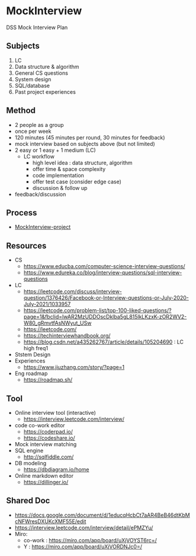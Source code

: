 # MockInterview
DSS Mock Interview Plan

## Subjects 
1. LC
2. Data structure & algorithm
3. General CS questions
4. System design
5. SQL/database
6. Past project experiences

## Method
- 2 people as a group
- once per week
- 120 minutes (45 minutes per round, 30 minutes for feedback)
- mock interview based on subjects above (but not limited) 
- 2 easy or 1 easy + 1 medium (LC)
  - LC workflow
    - high level idea : data structure, algorithm
    - offer time & space complexity
    - code implementation
    - offer test case (consider edge case)
    - discussion & follow up
- feedback/discussion

## Process 
- [MockInterview-project](https://github.com/DataStudySquad/MockInterview/projects/1)

## Resources
- CS
  - https://www.educba.com/computer-science-interview-questions/
  - https://www.edureka.co/blog/interview-questions/sql-interview-questions
- LC
  - https://leetcode.com/discuss/interview-question/1376426/Facebook-or-Interview-questions-or-July-2020-July-2021/1033957
  - https://leetcode.com/problem-list/top-100-liked-questions/?page=1&fbclid=IwAR2MzUDDOscDklba5gL815lkLKzxK-zOR2WV2-W80_gRmvtfAsNWyut_USw
  - https://leetcode.com/
  - https://techinterviewhandbook.org/
  - https://blog.csdn.net/a435262767/article/details/105204690 : LC high freq1
- Ststem Design
- Experiences
  - https://www.jiuzhang.com/story/?page=1
- Eng roadmap
  - https://roadmap.sh/

## Tool
- Online interview tool (interactive)
  - https://interview.leetcode.com/interview/
- code co-work editor
  - https://coderpad.io/
  - https://codeshare.io/
- Mock interview matching
- SQL engine
  - http://sqlfiddle.com/
- DB modeling
  - https://dbdiagram.io/home
- Online markdown editor
  - https://dillinger.io/

## Shared Doc
- https://docs.google.com/document/d/1educqHcbCt7aAR4BeB46dtKbMcNFWresDXUKcXMF55E/edit
- https://interview.leetcode.com/interview/detail/ePMZYu/
- Miro:
  - co-work : https://miro.com/app/board/uXjVOYST6rc=/
  - Y : https://miro.com/app/board/uXjVORDNJc0=/
